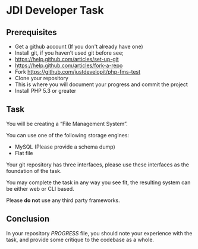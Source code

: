 JDI Developer Task
==================

Prerequisites
-------------

- Get a github account (If you don't already have one)
- Install git, if you haven’t used git before see;
 - <https://help.github.com/articles/set-up-git>
 - <https://help.github.com/articles/fork-a-repo>
- Fork <https://github.com/justdevelopit/php-fms-test>
- Clone your repository
 - This is where you will document your progress and commit the project
- Install PHP 5.3 or greater

Task
----

You will be creating a “File Management System”.

You can use one of the following storage engines:

- MySQL (Please provide a schema dump)
- Flat file

Your git repository has three interfaces, please use these interfaces as the foundation of the task.

You may complete the task in any way you see fit, the resulting system can be either web or CLI based.

Please **do not** use any third party frameworks.

Conclusion
----------

In your repository *PROGRESS* file, you should note your experience with the task, and provide some  critique to the codebase as a whole.

